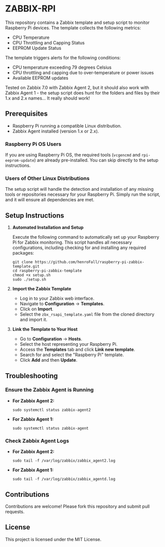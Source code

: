 # ZABBIX-RPI

This repository contains a Zabbix template and setup script to monitor Raspberry Pi devices. The template collects the following metrics:

- CPU Temperature
- CPU Throttling and Capping Status
- EEPROM Update Status

The template triggers alerts for the following conditions:
- CPU temperature exceeding 79 degrees Celsius
- CPU throttling and capping due to over-temperature or power issues
- Available EEPROM updates

Tested on Zabbix 7.0 with Zabbix Agent 2, but it should also work with Zabbix Agent 1 - the setup script does hunt for the folders and files by their 1.x and 2.x names... It really should work!

## Prerequisites

- Raspberry Pi running a compatible Linux distribution.
- Zabbix Agent installed (version 1.x or 2.x).

### Raspberry Pi OS Users
If you are using Raspberry Pi OS, the required tools (`vcgencmd` and `rpi-eeprom-update`) are already pre-installed. You can skip directly to the setup instructions.

### Users of Other Linux Distributions
The setup script will handle the detection and installation of any missing tools or repositories necessary for your Raspberry Pi. Simply run the script, and it will ensure all dependencies are met.

## Setup Instructions

1. **Automated Installation and Setup**

    Execute the following command to automatically set up your Raspberry Pi for Zabbix monitoring. This script handles all necessary configurations, including checking for and installing any required packages:

    ```
    git clone https://github.com/henroFall/raspberry-pi-zabbix-template.git
    cd raspberry-pi-zabbix-template
    chmod +x setup.sh
    sudo ./setup.sh
    ```

2. **Import the Zabbix Template**

    - Log in to your Zabbix web interface.
    - Navigate to **Configuration** -> **Templates**.
    - Click on **Import**.
    - Select the `zbx_rsapi_template.yaml` file from the cloned directory and import it.

3. **Link the Template to Your Host**

    - Go to **Configuration** -> **Hosts**.
    - Select the host representing your Raspberry Pi.
    - Access the **Templates** tab and click **Link new template**.
    - Search for and select the "Raspberry Pi" template.
    - Click **Add** and then **Update**.

## Troubleshooting

### Ensure the Zabbix Agent is Running

- **For Zabbix Agent 2:**
    ```
    sudo systemctl status zabbix-agent2
    ```

- **For Zabbix Agent 1:**
    ```
    sudo systemctl status zabbix-agent
    ```

### Check Zabbix Agent Logs

- **For Zabbix Agent 2:**
    ```
    sudo tail -f /var/log/zabbix/zabbix_agent2.log
    ```

- **For Zabbix Agent 1:**
    ```
    sudo tail -f /var/log/zabbix/zabbix_agentd.log
    ```

## Contributions

Contributions are welcome! Please fork this repository and submit pull requests.

## License

This project is licensed under the MIT License.
